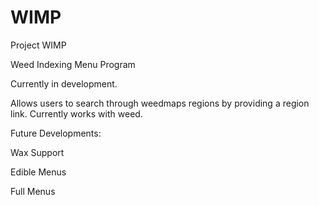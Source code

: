 # WIMP
Project WIMP

Weed Indexing Menu Program

Currently in development.

Allows users to search through weedmaps regions by providing a region link.
Currently works with weed.

Future Developments:

Wax Support

Edible Menus

Full Menus
